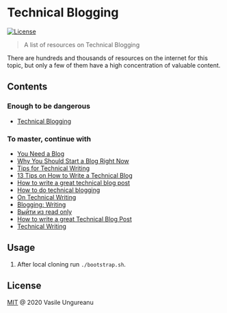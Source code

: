 # Technical Blogging

<a href="https://github.com/VasileUngureanu/repository-template/blob/master/LICENSE"><img src="https://img.shields.io/badge/license-MIT-green.svg" alt="License"></a>

> A list of resources on Technical Blogging

There are hundreds and thousands of resources on the internet for this topic, but only a few of them have a high concentration of valuable content.

## Contents

### Enough to be dangerous

* [Technical Blogging](https://technicalblogging.com/)

### To master, continue with

* [You Need a Blog](https://www.donnfelker.com/you-need-a-blog/)
* [Why You Should Start a Blog Right Now](https://guzey.com/personal/why-have-a-blog/)
* [Tips for Technical Writing](https://8thlight.com/blog/martin-gaston/2019/10/22/tips-for-technical-writing.html)
* [13 Tips on How to Write a Technical Blog](https://srcxp.com/how-to-write-a-technical-blog/)
* [How to write a great technical blog post](https://freecodecamp.org/news/how-to-write-a-great-technical-blog-post-414c414b67f6/)
* [How to do technical blogging](https://dev.to/yelluw/how-to-do-technical-blogging)
* [On Technical Writing](https://arturdryomov.dev/posts/on-technical-writing/)
* [Blogging: Writing](https://blog.stylingandroid.com/blogging-writing/)
* [Выйти из read only](https://medium.com/@MortyMerr/%D0%B2%D1%8B%D0%B9%D1%82%D0%B8-%D0%B8%D0%B7-read-only-86de32fefd38)
* [How to write a great Technical Blog Post](https://x-team.com/blog/write-a-technical-blog-post/?utm_source=twitter&utm_medium=social&utm_campaign=social-post)
* [Technical Writing](https://developers.google.com/tech-writing)

## Usage

1. After local cloning run `./bootstrap.sh`.

License
-------

[MIT](LICENSE) @ 2020 Vasile Ungureanu
